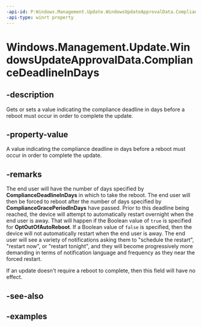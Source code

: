 ```yaml
---
-api-id: P:Windows.Management.Update.WindowsUpdateApprovalData.ComplianceDeadlineInDays
-api-type: winrt property
---
```


# Windows.Management.Update.WindowsUpdateApprovalData.ComplianceDeadlineInDays

<!--
public System.Nullable<int> ComplianceDeadlineInDays { get; set; }
-->


## -description

Gets or sets a value indicating the compliance deadline in days before a reboot must occur in order to complete the update.

## -property-value

A value indicating the compliance deadline in days before a reboot must occur in order to complete the update.

## -remarks

The end user will have the number of days specified by **ComplianceDeadlineInDays** in which to take the reboot. The end user will then be forced to reboot after the number of days specified by **ComplianceGracePeriodInDays** have passed. Prior to this deadline being reached, the device will attempt to automatically restart overnight when the end user is away. That will happen if the Boolean value of `true` is specified for **OptOutOfAutoReboot**. If a Boolean value of `false` is specified, then the device will not automatically restart when the end user is away. The end user will see a variety of notifications asking them to "schedule the restart", "restart now", or "restart tonight", and they will become progressively more demanding in terms of notification language and frequency as they near the forced restart.

If an update doesn't require a reboot to complete, then this field will have no effect.

## -see-also

## -examples
